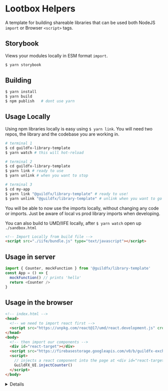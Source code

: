 # Lootbox Helpers

A template for building shareable libraries that can be used both NodeJS `import` or Browser `<script>` tags.

## Storybook

Views your modules locally in ESM format `import`.

```bash
$ yarn storybook
```

## Building

```bash
$ yarn install
$ yarn build
$ npm publish	# dont use yarn
```

## Usage Locally

Using npm libraries locally is easy using `$ yarn link`. You will need two repos, the library and the codebase you are working in.

```bash
# terminal 1
$ cd guildfx-library-template
$ yarn watch # this will hot-reload
```

```bash
# terminal 2
$ cd guildfx-library-template
$ yarn link # ready to use
$ yarn unlink # when you want to stop
```

```bash
# terminal 3
$ cd my-app
$ yarn link "@guildfx/library-template" # ready to use!
$ yarn unlink "@guildfx/library-template" # unlink when you want to go back to prod version
```

You will be able to now use the imports locally, without changing any code or imports.
Just be aware of local vs prod library imports when developing.

You can also build to UMD/IIFE locally, after `$ yarn watch` open up `./sandbox.html`

```html
<!-- Import Locally from build file -->
<script src="./iife/bundle.js" type="text/javascript"></script>
```

## Usage in server

```js
import { Counter, mockFunction } from '@guildfx/library-template'
const App = () => {
  mockFunction() // prints 'hello'
  return <Counter />
}
```

## Usage in the browser

```html
<!-- index.html -->
<head>
  <!-- we need to import react first -->
  <script src="https://unpkg.com/react@17/umd/react.development.js" crossorigin></script>
</head>
<body>
  <!-- then import our components -->
  <div id="react-target"></div>
  <script src="https://firebasestorage.googleapis.com/v0/b/guildfx-exchange.appspot.com/o/index.js?alt=media&token=ed98e790-1eab-4b7f-acc1-b06065975d69"></script>
  <script>
    // injects a react component into the page at <div id="react-target">
    GuildFX_UI.injectCounter()
  </script>
</body>
```

<details>

# @vijayt/counter

This is just a demo component, part of the boilerplate for putting together a project that publishes components to the NPM registry. Features of the boilerplate include: Compilation using Rollup and TypeScript, Unit / Functional testing using Jest and React Testing library, Visual testing using Storybook. There is a [tutorial](https://vijayt.com/post/boilerplate-for-publishing-components-with-a-storybook/) that explains how the project was put together.

</details>

